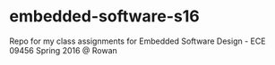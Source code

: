 # embedded-software-s16
Repo for my class assignments for Embedded Software Design - ECE 09456 Spring 2016 @ Rowan
